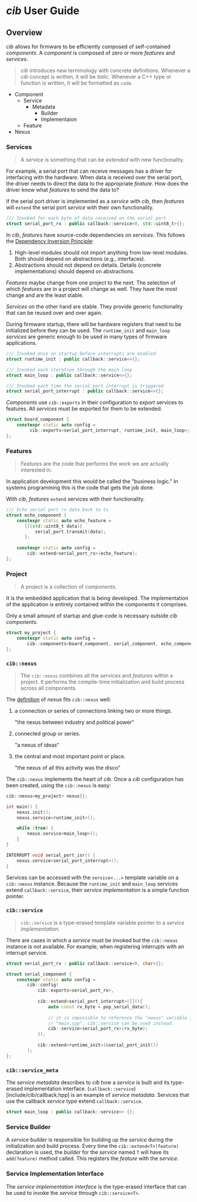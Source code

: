 # *cib* User Guide

## Overview

*cib* allows for firmware to be efficiently composed of self-contained
*components*. A *component* is composed of zero or more *features* and
*services*.

> *cib* introduces new terminology with concrete definitions. Whenever a *cib*
concept is written, it will be *italic*. Whenever a C++ type or function is
written, it will be formatted as `code`.

- Component
  - Service
    - Metadata
      - Builder
      - Implementaion
  - Feature
- Nexus

### Services

> A *service* is something that can be *extended* with new functionality. 
 
For example, a serial port that can receive messages has a driver for 
interfacing with the hardware. When data is received over the serial port, the
driver needs to direct the data to the appropriate *feature*. How does the 
driver know what *features* to send the data to? 

If the serial port driver is implemented as a *service* with *cib*, then 
*features* will `extend` the serial port *service* with their own 
functionality.

```c++
/// Invoked for each byte of data received on the serial port
struct serial_port_rx : public callback::service<0, std::uint8_t>{};
```

In *cib*, *features* have source-code dependencies on *services*. This follows
the [Dependency Inversion Principle](https://en.wikipedia.org/wiki/Dependency_inversion_principle):

1. High-level modules should not import anything from low-level modules. Both 
   should depend on abstractions (e.g., interfaces).
2. Abstractions should not depend on details. Details (concrete implementations)
   should depend on abstractions.

*Features* maybe change from one project to the next. The selection of which
*features* are in a project will change as well. They have the most change and
are the least stable.

*Services* on the other hand are stable. They provide generic functionality
that can be reused over and over again.

During firmware startup, there will be hardware registers that need to be 
initialized before they can be used. The `runtime_init` and `main_loop`  
*services* are generic enough to be used in many types of firmware applications.

```c++
/// Invoked once on startup before interrupts are enabled
struct runtime_init : public callback::service<>{};

/// Invoked each iteration through the main loop
struct main_loop : public callback::service<>{};

/// Invoked each time the serial port interrupt is triggered
struct serial_port_interrupt : public callback::service<>{};
```

*Components* use `cib::exports` in their configuration to *export* services to 
features. All *services* must be exported for them to be extended.

```c++
struct board_component {
    constexpr static auto config =
         cib::exports<serial_port_interrupt, runtime_init, main_loop>; 
};
```

### Features 

> *Features* are the code that performs the work we are actually interested in.

In application development this would be called the "business logic." In 
systems programming this is the code that gets the job done.

With *cib*, *features* `extend` services with their functionality.

```c++
/// Echo serial port rx data back to tx
struct echo_component {
    constexpr static auto echo_feature =
       [](std::uint8_t data){
           serial_port.transmit(data);
       };
    
    constexpr static auto config =
        cib::extend<serial_port_rx>(echo_feature);
};
```

### Project

> A project is a collection of *components*. 

It is the embedded application that is being developed. The implementation of
the application is entirely contained within the components it comprises.

Only a small amount of startup and glue-code is necessary outside *cib*
*components*.

```c++
struct my_project {
    constexpr static auto config =
        cib::components<board_component, serial_component, echo_component>;
};
```

### `cib::nexus`

> The `cib::nexus` combines all the *services* and *features* within a project.
It performs the compile-time initialization and build process across all
components.

The [definition](https://www.google.com/search?q=define+nexus) of *nexus* fits `cib::nexus` well:

1. a connection or series of connections linking two or more things.

   "the nexus between industry and political power“

2. connected group or series.

   "a nexus of ideas“

3. the central and most important point or place.

   "the nexus of all this activity was the disco"

The `cib::nexus` implements the heart of *cib*. Once a *cib* configuration has
been created, using the `cib::nexus` is easy:

```c++
cib::nexus<my_project> nexus{};

int main() {
    nexus.init();
    nexus.service<runtime_init>();

    while (true) {
        nexus.service<main_loop>();
    }
}

INTERRUPT void serial_port_isr() {
    nexus.service<serial_port_interrupt>();
}
```

Services can be accessed with the `service<...>` template variable on a 
`cib::nexus` instance. Because the `runtime_init` and `main_loop` services
extend `callback::service`, their *service implementation* is a simple 
function pointer.

### `cib::service`

> `cib::service` is a type-erased template variable pointer to a *service 
implementation*. 

There are cases in which a *service* must be invoked but the `cib::nexus` 
instance is not available. For example, when registering interrupts with
an interrupt service. 

```c++
struct serial_port_rx : public callback::service<0, char>{};

struct serial_component {
    constexpr static auto config =
        cib::config(
            cib::exports<serial_port_rx>,
            
            cib::extend<serial_port_interrupt>([](){
                auto const rx_byte = pop_serial_data();
                
                // it is impossible to reference the "nexus" variable in 
                // "main.cpp". cib::service can be used instead.
                cib::service<serial_port_rx>(rx_byte);
            }),
            
            cib::extend<runtime_init>(&serial_port_init())
        );
};
```

### `cib::service_meta`

The *service metadata* describes to *cib* how a *service* is built and its 
type-erased implementation interface. (`callback::service`)[include/cib/callback.hpp]
is an example of *service metadata*. Services that use the callback *service*
type extend `callback::service`.

```c++
struct main_loop : public callback::service<> {};
```

### Service Builder

A *service builder* is responsible for building up the *service* during
the initialization and build process. Every time the `cib::extend<T>(feature)`
declaration is used, the *builder* for the *service* named `T` will have its
`add(feature)` method called. This registers the *feature* with the *service*.

### Service Implementation Interface

The *service implementation interface* is the type-erased interface that can be used
to invoke the *service* through `cib::service<T>`. 
